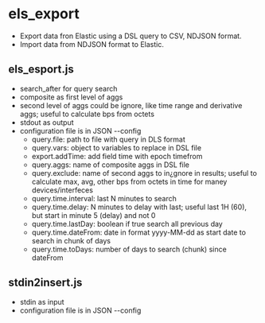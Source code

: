 # els_export

- Export data fron Elastic using a DSL query to CSV, NDJSON format.
- Import data from NDJSON format to Elastic.

## els_esport.js

- search_after for query search
- composite as first level of aggs
- second level of aggs could be ignore, like time range and derivative aggs; useful to calculate bps from octets
- stdout as output
- configuration file is in JSON --config
    - query.file: path to file with query in DLS format
    - query.vars: object to variables to replace in DSL file
    - export.addTime: add field time with epoch timefrom
    - query.aggs: name of composite aggs in DSL file
    - query.exclude: name of second aggs to in¿gnore in results; useful to calculate max, avg, other bps from octets in time for maney devices/interfeces
    - query.time.interval: last N minutes to search
    - query.time.delay: N minutes to delay with last; useful last 1H (60), but start in minute 5 (delay) and not 0
    - query.time.lastDay: boolean if true search all previous day
    - query.time.dateFrom: date in format yyyy-MM-dd as start date to search in chunk of days
    - query.time.toDays: number of days to search (chunk) since dateFrom

## stdin2insert.js

- stdin as input
- configuration file is in JSON --config
